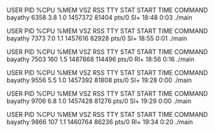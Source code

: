 USER         PID %CPU %MEM    VSZ   RSS TTY      STAT START   TIME COMMAND
bayathy     6358  3.8  1.0 1457372 81404 pts/0   Sl+  18:48   0:03 ./main

USER         PID %CPU %MEM    VSZ   RSS TTY      STAT START   TIME COMMAND
bayathy     7373  7.0  1.1 1457616 82928 pts/0   Sl+  18:55   0:01 ./main

USER         PID %CPU %MEM    VSZ   RSS TTY      STAT START   TIME COMMAND
bayathy     7503  160  1.5 1487868 114496 pts/0  Rl+  18:56   0:16 ./main

USER         PID %CPU %MEM    VSZ   RSS TTY      STAT START   TIME COMMAND
bayathy     9556  5.5  1.0 1457392 81808 pts/0   Sl+  19:28   0:00 ./main

USER         PID %CPU %MEM    VSZ   RSS TTY      STAT START   TIME COMMAND
bayathy     9706  6.8  1.0 1457428 81276 pts/0   Sl+  19:29   0:00 ./main

USER         PID %CPU %MEM    VSZ   RSS TTY      STAT START   TIME COMMAND
bayathy     9866  107  1.1 1460764 86236 pts/0   Rl+  19:34   0:20 ./main